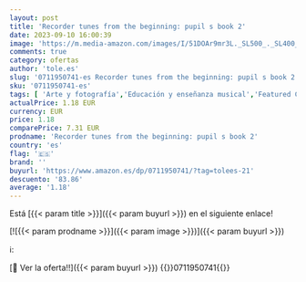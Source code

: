 ```yaml
---
layout: post
title: 'Recorder tunes from the beginning: pupil s book 2'
date: 2023-09-10 16:00:39
image: 'https://m.media-amazon.com/images/I/51DOAr9mr3L._SL500_._SL400_.jpg'
comments: true
category: ofertas
author: 'tole.es'
slug: '0711950741-es Recorder tunes from the beginning: pupil s book 2'
sku: '0711950741-es'
tags: [ 'Arte y fotografía','Educación y enseñanza musical','Featured Categories','Formación y estudios musicales','Instrumentos musicales','Libros','Libros en idiomas extranjeros','Libros en inglés','Música','Partituras, cancioneros y letras','Regular Stores','Self Service','Shops','Special Features Stores','Teoría, composición e interpretación musical','selección libros en inglés','🇪🇸', ]
actualPrice: 1.18 EUR
currency: EUR
price: 1.18
comparePrice: 7.31 EUR
prodname: 'Recorder tunes from the beginning: pupil s book 2'
country: 'es'
flag: '🇪🇸'
brand: ''
buyurl: 'https://www.amazon.es/dp/0711950741/?tag=tolees-21'
descuento: '83.86'
average: '1.18'
---
```


Está [{{< param title >}}]({{< param buyurl >}}) en el siguiente enlace!

[![{{< param prodname >}}]({{< param image >}})]({{< param buyurl >}})

ℹ️:


[🛒 Ver la oferta!!]({{< param buyurl >}})
{{<world>}}0711950741{{</world>}}
